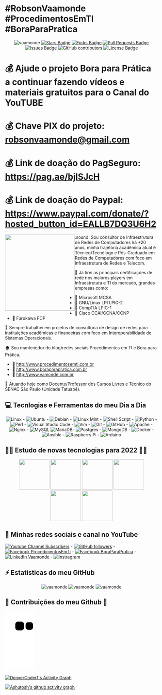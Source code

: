 # #RobsonVaamonde #ProcedimentosEmTI #BoraParaPratica
<div align="center">
<img src="https://komarev.com/ghpvc/?username=vaamonde&label=Profile%20views&color=0e75b6&style=flat" alt="vaamonde"/>
<a href="https://github.com/vaamonde/vaamonde/stargazers"><img src="https://img.shields.io/github/stars/vaamonde/vaamonde" alt="Stars Badge"/></a>
<a href="https://github.com/vaamonde/vaamonde/network/members"><img src="https://img.shields.io/github/forks/vaamonde/vaamonde" alt="Forks Badge"/></a>
<a href="https://github.com/vaamonde/vaamonde/pulls"><img src="https://img.shields.io/github/issues-pr/vaamonde/vaamonde" alt="Pull Requests Badge"/></a>
<a href="https://github.com/vaamonde/vaamonde/issues"><img src="https://img.shields.io/github/issues/vaamonde/vaamonde" alt="Issues Badge"/></a>
<a href="https://github.com/vaamonde/vaamonde/graphs/contributors"><img alt="GitHub contributors" src="https://img.shields.io/github/contributors/vaamonde/vaamonde?color=2b9348"></a>
<a href="https://github.com/vaamonde/vaamonde/blob/main/LICENSE"><img src="https://img.shields.io/github/license/vaamonde/vaamonde?color=2b9348" alt="License Badge"/></a>
</div>

# 💰 Ajude o projeto Bora para Prática a continuar fazendo vídeos e materiais gratuitos para o Canal do YouTUBE
# 💰 Chave PIX do projeto: robsonvaamonde@gmail.com
# 💰 Link de doação do PagSeguro: https://pag.ae/bjlSJcH
# 💰 Link de doação do Paypal: https://www.paypal.com/donate/?hosted_button_id=EALLB7DQ3U6H2

<img align="left" width="230" height="250" src="https://github.com/vaamonde/vaamonde/blob/main/vaamonde.png">
:sound: Sou consultor de Infraestrutura de Redes de Computadores há +20 anos, minha trajetória acadêmica atual é Técnico/Tecnólogo e Pós-Graduado em Redes de Computadores com foco em Infraestrutura de Redes e Telecom. 

:satellite: Já tirei as principais certificações de rede nos maiores players em Infraestrutura e TI do mercado, grandes empresas como:
- :rocket: Microsoft MCSA
- :rocket: GNU/Linux LPI LPIC-2
- :rocket: CompTIA LPIC-1
- :rocket: Cisco CCAI/CCNA/CCNP
- :rocket: Furukawa FCP

:office: Sempre trabalhei em projetos de consultoria de design de redes para instituições acadêmicas e financeiras com foco em Interoperabilidade de Sistemas Operacionais.

:house: Sou mantenedor do blog/redes sociais Procedimentos em TI e Bora para Prática. 
- :penguin: http://www.procedimentosemti.com.br
- :penguin: http://www.boraparapratica.com.br
- :penguin: http://www.vamonde.com.br

:school: Atuando hoje como Docente/Professor dos Cursos Livres e Técnico do SENAC São Paulo (Unidade Tatuapé).

## 💻 Tecnlogias e Ferramentas do meu Dia a Dia
<div align="center">
<img alt="Linux" src="https://img.shields.io/badge/Linux-FCC624?style=for-the-badge&logo=linux&logoColor=black" /> - <img alt="Ubuntu" src="https://img.shields.io/badge/Ubuntu-E95420?style=for-the-badge&logo=ubuntu&logoColor=white" /> - <img alt="Debian" src="https://img.shields.io/badge/Debian-D70A53?style=for-the-badge&logo=debian&logoColor=white" /> - <img alt="Linux Mint" src="https://img.shields.io/badge/Linux_Mint-87CF3E?style=for-the-badge&logo=linux-mint&logoColor=white" /> - <img alt="Shell Script" src="https://img.shields.io/badge/shell_script-%23121011.svg?style=for-the-badge&logo=gnu-bash&logoColor=white"/> - <img alt="Python" src="https://img.shields.io/badge/python-%2314354C.svg?style=for-the-badge&logo=python&logoColor=white"/> - <img alt="Perl" src="https://img.shields.io/badge/perl-%2339457E.svg?style=for-the-badge&logo=perl&logoColor=white"/> - <img alt="Visual Studio Code" src="https://img.shields.io/badge/VisualStudioCode-0078d7.svg?style=for-the-badge&logo=visual-studio-code&logoColor=white"/> - <img alt="Vim" src="https://img.shields.io/badge/VIM-%2311AB00.svg?style=for-the-badge&logo=vim&logoColor=white"/> - <img alt="Git" src="https://img.shields.io/badge/git-%23F05033.svg?style=for-the-badge&logo=git&logoColor=white"/> - <img alt="GitHub" src="https://img.shields.io/badge/github-%23121011.svg?style=for-the-badge&logo=github&logoColor=white"/> - <img alt="Apache" src="https://img.shields.io/badge/apache-%23D42029.svg?style=for-the-badge&logo=apache&logoColor=white"/> - <img alt="Nginx" src="https://img.shields.io/badge/nginx-%23009639.svg?style=for-the-badge&logo=nginx&logoColor=white"/> - <img alt="MySQL" src="https://img.shields.io/badge/mysql-%2300f.svg?style=for-the-badge&logo=mysql&logoColor=white"/> <img alt="MariaDB" src="https://img.shields.io/badge/MariaDB-003545?style=for-the-badge&logo=mariadb&logoColor=white" />- <img alt="Postgres" src ="https://img.shields.io/badge/postgres-%23316192.svg?style=for-the-badge&logo=postgresql&logoColor=white"/> - <img alt="MongoDB" src ="https://img.shields.io/badge/MongoDB-%234ea94b.svg?style=for-the-badge&logo=mongodb&logoColor=white"/> - <img alt="Docker" src="https://img.shields.io/badge/docker-%230db7ed.svg?style=for-the-badge&logo=docker&logoColor=white"/> - <img alt="Ansible" src="https://img.shields.io/badge/ansible-%231A1918.svg?style=for-the-badge&logo=ansible&logoColor=white"/> - <img alt="Raspberry Pi" src="https://img.shields.io/badge/-RaspberryPi-C51A4A?style=for-the-badge&logo=Raspberry-Pi"/> - <img alt="Arduino" src="https://img.shields.io/badge/-Arduino-00979D?style=for-the-badge&logo=Arduino&logoColor=white"/>
</div>

## :muscle::muscle: Estudo de novas tecnologias para 2022 :muscle::muscle:
<div align="center">
<img src="https://cdn.jsdelivr.net/gh/devicons/devicon/icons/docker/docker-original-wordmark.svg" width="100" height="100" /> <img src="https://cdn.jsdelivr.net/gh/devicons/devicon/icons/kubernetes/kubernetes-plain-wordmark.svg" width="100" height="100" /> <img src="https://cdn.jsdelivr.net/gh/devicons/devicon/icons/gitlab/gitlab-original-wordmark.svg" width="100" height="100" /> <img src="https://cdn.jsdelivr.net/gh/devicons/devicon/icons/jenkins/jenkins-original.svg" width="100" height="100" /> <img src="https://cdn.jsdelivr.net/gh/devicons/devicon/icons/python/python-original-wordmark.svg" width="100" height="100" /> <img src="https://cdn.jsdelivr.net/gh/devicons/devicon/icons/vagrant/vagrant-original.svg" width="100" height="100" />
</div>

## 🚀 Minhas redes sociais e canal no YouTube
[![Youtube Channel Subscribers](https://img.shields.io/youtube/channel/subscribers/UC-zMoZSD3tDQLEuPYJtL0hw?label=YOUTUBE&logo=youtube&style=for-the-badge&logoColor=red)](https://youtube.com/boraparapratica) - [![GitHub followers](https://img.shields.io/github/followers/vaamonde?label=GitHub&logo=Github&style=for-the-badge)](https://github.com/vaamonde/) - [![Facebook ProcedimentosEmTi](https://img.shields.io/badge/Facebook-1877F2?style=for-the-badge&logo=ProcedimentosEmTi&logoColor=white)](https://www.facebook.com/ProcedimentosEmTi) - [![Facebook BoraParaPratica](https://img.shields.io/badge/Facebook-1877F2?style=for-the-badge&logo=BoraParaPratica&logoColor=white)](https://www.facebook.com/boraparapratica) - [![LinkedIn Vaamonde](https://img.shields.io/badge/LinkedIn-0077B5?style=for-the-badge&logo=linkedin&logoColor=white)](https://www.linkedin.com/in/robson-vaamonde-0b029028/) - [![Instragram](https://img.shields.io/badge/Instagram-E4405F?style=for-the-badge&logo=instagram&logoColor=white)](https://www.instagram.com/procedimentoem/)

## ⚡ Estatísticas do meu GitHub
<div align="center">
<img src="https://github-readme-stats.vercel.app/api/top-langs?username=vaamonde&show_icons=true&theme=dark&locale=en&layout=compact" alt="vaamonde"/>
<img src="https://github-readme-stats.vercel.app/api?username=vaamonde&show_icons=true&theme=dark&locale=en" alt="vaamonde"/>
<img src="https://github-readme-streak-stats.herokuapp.com/?user=vaamonde&theme=dark" alt="vaamonde"/>
</div>

## :snake: Contribuições do meu Github :snake:
![](https://github.com/vaamonde/vaamonde/blob/output/github-contribution-grid-snake.svg)

<a href="https://github.com/ebubekirdgn/github-readme-activity-graph"><img alt="DenverCoder1's Activity Graph" src="https://activity-graph.herokuapp.com/graph?username=vaamonde&bg_color=1F222E&color=F8D866&line=F85D7F&point=FFFFFF&hide_border=true" /></a>



[![Ashutosh's github activity graph](https://activity-graph.herokuapp.com/graph?username=vaamonde)](https://github.com/vaamonde/github-readme-activity-graph)
